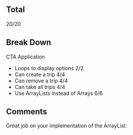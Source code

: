 ## Total

20/20

## Break Down

CTA Application

- Loops to display options 2/2
- Can create a trip 4/4
- Can remove a trip 4/4
- Can take all trips 4/4
- Use ArrayLists instead of Arrays 6/6

## Comments
Great job on your implementation of the ArrayList. 